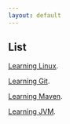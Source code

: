 ```yaml
---
layout: default
---
```


## List



<div style='display: none'>
   Text can be **bold**, _italic_, or ~~strikethrough~~.
</div>




[Learning Linux](./another-page.html).

[Learning Git](./another-page2.html).

[Learning Maven](./another-page3.html).

[Learning JVM](./another-page4.html).
